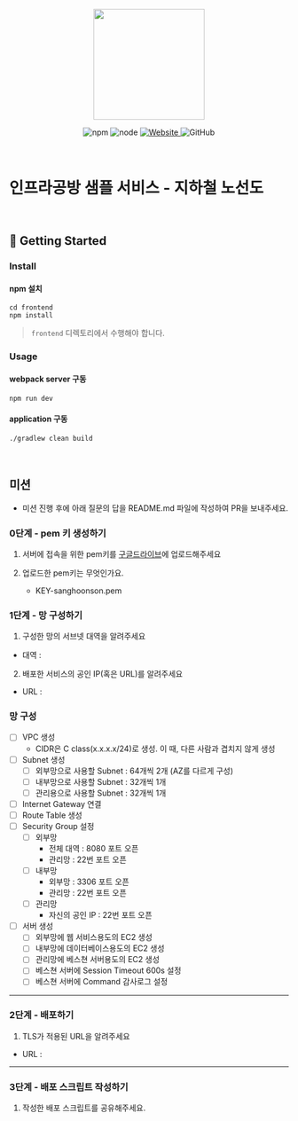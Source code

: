 <p align="center">
    <img width="200px;" src="https://raw.githubusercontent.com/woowacourse/atdd-subway-admin-frontend/master/images/main_logo.png"/>
</p>
<p align="center">
  <img alt="npm" src="https://img.shields.io/badge/npm-%3E%3D%205.5.0-blue">
  <img alt="node" src="https://img.shields.io/badge/node-%3E%3D%209.3.0-blue">
  <a href="https://edu.nextstep.camp/c/R89PYi5H" alt="nextstep atdd">
    <img alt="Website" src="https://img.shields.io/website?url=https%3A%2F%2Fedu.nextstep.camp%2Fc%2FR89PYi5H">
  </a>
  <img alt="GitHub" src="https://img.shields.io/github/license/next-step/atdd-subway-service">
</p>

<br>

# 인프라공방 샘플 서비스 - 지하철 노선도

<br>

## 🚀 Getting Started

### Install
#### npm 설치
```
cd frontend
npm install
```
> `frontend` 디렉토리에서 수행해야 합니다.

### Usage
#### webpack server 구동
```
npm run dev
```
#### application 구동
```
./gradlew clean build
```
<br>

## 미션

* 미션 진행 후에 아래 질문의 답을 README.md 파일에 작성하여 PR을 보내주세요.

### 0단계 - pem 키 생성하기

1. 서버에 접속을 위한 pem키를 [구글드라이브](https://drive.google.com/drive/folders/1dZiCUwNeH1LMglp8dyTqqsL1b2yBnzd1?usp=sharing)에 업로드해주세요

2. 업로드한 pem키는 무엇인가요.
   - KEY-sanghoonson.pem

### 1단계 - 망 구성하기
1. 구성한 망의 서브넷 대역을 알려주세요
- 대역 : 

2. 배포한 서비스의 공인 IP(혹은 URL)를 알려주세요
- URL : 

### 망 구성
- [ ] VPC 생성
  - CIDR은 C class(x.x.x.x/24)로 생성. 이 때, 다른 사람과 겹치지 않게 생성
- [ ] Subnet 생성
  - [ ] 외부망으로 사용할 Subnet : 64개씩 2개 (AZ를 다르게 구성)
  - [ ] 내부망으로 사용할 Subnet : 32개씩 1개
  - [ ] 관리용으로 사용할 Subnet : 32개씩 1개
- [ ] Internet Gateway 연결
- [ ] Route Table 생성
- [ ] Security Group 설정
  - [ ] 외부망
    - 전체 대역 : 8080 포트 오픈
    - 관리망 : 22번 포트 오픈
  - [ ] 내부망
    - 외부망 : 3306 포트 오픈
    - 관리망 : 22번 포트 오픈
  - [ ] 관리망
    - 자신의 공인 IP : 22번 포트 오픈
- [ ] 서버 생성
  - [ ] 외부망에 웹 서비스용도의 EC2 생성
  - [ ] 내부망에 데이터베이스용도의 EC2 생성
  - [ ] 관리망에 베스쳔 서버용도의 EC2 생성
  - [ ] 베스쳔 서버에 Session Timeout 600s 설정
  - [ ] 베스쳔 서버에 Command 감사로그 설정

---

### 2단계 - 배포하기
1. TLS가 적용된 URL을 알려주세요

- URL : 

---

### 3단계 - 배포 스크립트 작성하기

1. 작성한 배포 스크립트를 공유해주세요.


